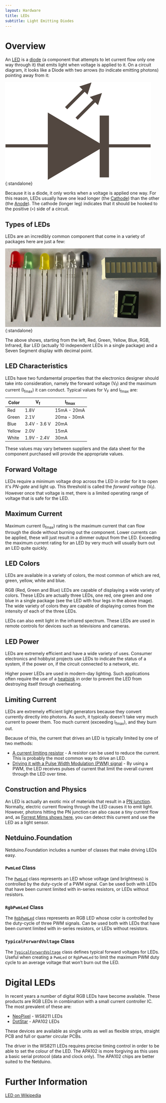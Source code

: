 ```yaml
---
layout: Hardware
title: LEDs
subtitle: Light Emitting Diodes
---
```


# Overview

An [LED](https://en.wikipedia.org/wiki/Light-emitting_diode) is a [diode](/Hardware/Circuits/Diodes/) (a component that attempts to let current flow only one way through it) that emits light when voltage is applied to it. On a circuit diagram, it looks like a Diode with two arrows (to indicate emitting photons) pointing away from it:

![LED Circuit Symbol](LED.svg){:standalone}

Because it is a diode, it only works when a voltage is applied one way. For this reason, LEDs usually have one lead longer (the [Cathode](https://en.wikipedia.org/wiki/Cathode)) than the other (the [Anode](https://en.wikipedia.org/wiki/Anode)). The cathode (longer leg) indicates that it should be hooked to the positive (`+`) side of a circuit.

## Types of LEDs

LEDs are an incredibly common component that come in a variety of packages here are just a few:

![Some LED Packages](SomeLEDs.jpg){:standalone}

The above shows, starting from the left, Red, Green, Yellow, Blue, RGB, Infrared, Bar LED (actually 10 independent LEDs in a single package) and a Seven Segment display with decimal point.

## LED Characteristics

LEDs have two fundamental properties that the electronics designer should take into consideration, namely the forward voltage (V<sub>f</sub>) and the maximum current (I<sub>fmax</sub>) it can conduct.  Typical values for V<sub>F</sub> and I<sub>fmax</sub> are:

| Color  | V<sub>f</sub> | I<sub>fmax</sub> |
|--------|---------------|------------------|
| Red    | 1.8V          | 15mA - 20mA      |
| Green  | 2.1V          | 20ma - 30mA      |
| Blue   | 3.4V - 3.6 V  | 20mA             |
| Yellow | 2.0V          | 15mA             |
| White  | 1.9V - 2.4V   | 30mA             |

These values may vary between suppliers and the data sheet for the component purchased will provide the appropriate values.

## Forward Voltage

LEDs require a minimum voltage drop across the LED in order for it to open it's _PN-gate_ and light up. This threshold is called the _forward voltage_ (V<sub>f</sub>). However once that voltage is met, there is a limited operating range of voltage that is safe for the LED.


## Maximum Current

Maximum current (I<sub>fmax</sub>) rating is the maximum current that can flow through the diode without burning out the component.  Lower currents can be applied, these will just result in a dimmer output from the LED. Exceeding the maximum current rating for an LED by very much will usually burn out an LED quite quickly. 


## LED Colors

LEDs are available in a variety of colors, the most common of which are red, green, yellow, white and blue.

RGB (Red, Green and Blue) LEDs are capable of displaying a wide variety of colors.  These LEDs are actually three LEDs, one red, one green and one blue in a single package (see the LED with four legs in the above image).  The wide variety of colors they are capable of displaying comes from the intensity of each of the three LEDs.

LEDs can also emit light in the infrared spectrum.  These LEDs are used in remote controls for devices such as televisions and cameras.

## LED Power

LEDs are extremely efficient and have a wide variety of uses.  Consumer electronics and hobbyist projects use LEDs to indicate the status of a system, if the power on, if the circuit connected to a network, etc.

Higher power LEDs are used in modern-day lighting.  Such applications often require the use of a [heatsink](https://en.wikipedia.org/wiki/Heat_sink) in order to prevent the LED from destroying itself through overheating.

## Limiting Current

LEDs are extremely efficient light generators because they convert currently directly into photons. As such, it typically doesn't take very much current to power them. Too much current (exceeding I<sub>fmax</sub>), and they burn out.

Because of this, the current that drives an LED is typically limited by one of two methods:

 * [A current limiting resistor](Driving_w_Resistor) - A resistor can be used to reduce the current. This is probably the most common way to drive an LED.
 * [Driving it with a Pulse Width Modulation (PWM) signal](Driving_w_PWM) - By using a PWM, the LED receives pulses of current that limit the overall current through the LED over time.

## Construction and Physics

An LED is actually an exotic mix of materials that result in a [PN junction](https://en.wikipedia.org/wiki/P%E2%80%93n_junction).  Normally, electric current flowing through the LED causes it to emit light.  However, photons hitting the PN junction can also cause a tiny current flow and, as [Forrest Mims shows here](http://makezine.com/projects/make-36-boards/how-to-use-leds-to-detect-light/), you can detect this current and use the LED as a light sensor.

## Netduino.Foundation

Netduino.Foundation includes a number of classes that make driving LEDs easy.

### `PwmLed` Class

The [`PwmLed`](http://netduino.foundation/API/LEDs/PwmLed/) class represents an LED whose voltage (and brightness) is controlled by the duty-cycle of a PWM signal. Can be used both with LEDs that have been current limited with in-series resistors, or LEDs without resistors.

### `RgbPwmLed` Class

The [`RgbPwmLed`](http://netduino.foundation/API/LEDs/RgbPwmLed/) class represents an RGB LED whose color is controlled by the duty-cycle of three PWM signals. Can be used both with LEDs that have been current limited with in-series resistors, or LEDs without resistors.

### `TypicalForwardVoltage` Class

The [`TypicalForwardVoltage`](http://netduino.foundation/API/LEDs/TypicalForwardVoltage/) class defines typical forward voltages for LEDs. Useful when creating a `PwmLed` or `RgbPwmLed` to limit the maximum PWM duty cycle to an average voltage that won’t burn out the LED.
 
# Digital LEDs

In recent years a number of digital RGB LEDs have become available.  These products are RGB LEDs in combination with a small current controller IC.  The most prevalent of these are:

* [NeoPixel](https://www.adafruit.com/product/1655) - WS8211 LEDs
* [DotStar](https://www.adafruit.com/product/3341) - APA102 LEDs

These devices are available as single units as well as flexible strips, straight PCB and full or quarter circular PCBs.

The driver in the WS8211 LEDs requires precise timing control in order to be able to set the colour of the LED.  The APA102 is more forgiving as this uses a basic serial protocol (data and clock only).  The APA102 chips are better suited to the Netduino.

# Further Information

[LED on Wikipedia](https://en.wikipedia.org/wiki/Light-emitting_diode)
